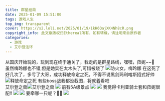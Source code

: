 ```yaml
---
title: 群星结局
date: 2025-01-09 15:51:00
tags: 游戏人生
top_img: transparent
cover: https://s2.loli.net/2025/01/19/ikH6QajXK4Nh8cR.png
copyright_info: 此文章版权归Ethereal所有，如有转载，请注明来自原作者
categories:
  - 游戏
  - 艾尔登法环
---
```

从国庆开始玩的，玩到现在终于通关了，我走的是群星路线，嘿嘿，菈妮~~🥰<br>
虽然梅玲娜也不错,但是她实在太木头了,可惜被烧了
![防火女，梅玲娜](https://tuchuang.voooe.cn/images/2025/01/09/20241101195153_1.jpg)
在这死了好几次了，多亏了大哥，成功释放命定之死，不得不说黑剑玛利喀斯招式好帅
![释放命定之死](https://tuchuang.voooe.cn/images/2025/01/09/20250109130239_1.jpg)
有些boss战我都没截图，将就着看吧<br>
艾尔登之兽![艾尔登之兽](https://tuchuang.voooe.cn/images/2025/01/09/20250109135351_1.jpg)
![](https://tuchuang.voooe.cn/images/2025/01/09/20250109140859_1.jpg)
前有5A级景点
![](https://tuchuang.voooe.cn/images/2025/01/09/20250109140909_1.jpg)
![](https://tuchuang.voooe.cn/images/2025/01/09/20250109140914_1.jpg)
我觉得卡利亚骑士套和菈妮很配!!
![](https://tuchuang.voooe.cn/images/2025/01/09/20250109140920_1.jpg)
![](https://tuchuang.voooe.cn/images/2025/01/09/20250109140949_1.jpg)
要牵哪一只呢？🥰🥰
![](https://tuchuang.voooe.cn/images/2025/01/09/20250109141000_1.jpg)

